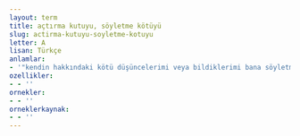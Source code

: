 ```yaml
---
layout: term
title: açtırma kutuyu, söyletme kötüyü
slug: actirma-kutuyu-soyletme-kotuyu
letter: A
lisan: Türkçe
anlamlar:
- '"kendin hakkındaki kötü düşüncelerimi veya bildiklerimi bana söyletme" anlamında kullanılan bir söz'
ozellikler:
- - ''
ornekler:
- - ''
orneklerkaynak:
- - ''
---
```

